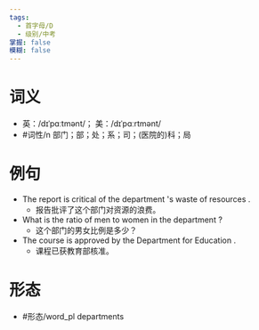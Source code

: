 ```yaml
---
tags:
  - 首字母/D
  - 级别/中考
掌握: false
模糊: false
---
```

# 词义
- 英：/dɪˈpɑːtmənt/； 美：/dɪˈpɑːrtmənt/
- #词性/n  部门；部；处；系；司；(医院的)科；局
# 例句
- The report is critical of the department 's waste of resources .
	- 报告批评了这个部门对资源的浪费。
- What is the ratio of men to women in the department ?
	- 这个部门的男女比例是多少？
- The course is approved by the Department for Education .
	- 课程已获教育部核准。
# 形态
- #形态/word_pl departments
